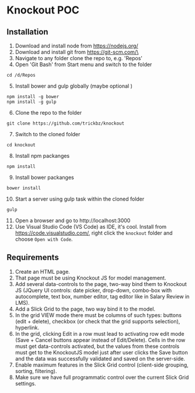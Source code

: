 # Knockout POC

## Installation

1. Download and install node from https://nodejs.org/
2. Download and install git from https://git-scm.com/\
3. Navigate to any folder clone the repo to, e.g. 'Repos'
4. Open 'Git Bash' from Start menu and switch to the folder
```
cd /d/Repos
```
5. Install bower and gulp globally (maybe optional )
```
npm install -g bower
npm install -g gulp
```
6. Clone the repo to the folder
```
git clone https://github.com/trickbz/knockout
```
7. Switch to the cloned folder
```
cd knockout
```
8. Install npm packanges
```
npm install
```
9. Install bower packanges
```
bower install
```
10. Start a server using gulp task within the cloned folder
```
gulp
```
11. Open a browser and go to http://localhost:3000
10. Use Visual Studio Code (VS Code) as IDE, it's cool. Install from https://code.visualstudio.com/, right click the ```knockout``` folder and choose ```Open with Code```. 

## Requirements

1. Create an HTML page.
2. That page must be using Knockout JS for model management.
3. Add several data-controls to the page, two-way bind them to Knockout JS (JQuery UI controls: date picker, drop-down, combo-box with autocomplete, text box, number editor, tag editor like in Salary Review in LMS).
4. Add a Slick Grid to the page, two way bind it to the model.
5. In the grid VIEW mode there must be columns of such types: buttons (edit + delete), checkbox (or check that the grid supports selection), hyperlink.
6. In the grid, clicking Edit in a row must lead to activating row edit mode (Save + Cancel buttons appear instead of Edit/Delete). Cells in the row must get data-controls activated, but the values from these controls must get to the KnockoutJS model just after user clicks the Save button and the data was successfully validated and saved on the server-side.
7. Enable maximum features in the Slick Grid control (client-side grouping, sorting, filtering).
8. Make sure we have full programmatic control over the current Slick Grid settings.